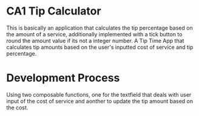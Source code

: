# CA1 Tip Calculator

This is basically an application that calculates the tip percentage based on the amount of a service, additionally implemented with a tick button to round the amount value if its not a integer number.
A Tip Time App that calculates tip amounts based on the user's inputted cost of service and tip percentage.
# Development Process

Using two composable functions, one for the textfield that deals with user input of the cost of service
and aonther to update the tip amount based on the cost. 
